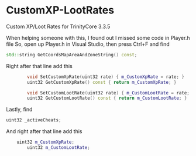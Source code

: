 # CustomXP-LootRates
Custom XP/Loot Rates for TrinityCore 3.3.5

When helping someone with this, I found out I missed some code in Player.h file
So, open up Player.h in Visual Studio, then press Ctrl+F and find
```c++
std::string GetCoordsMapAreaAndZoneString() const;
```

Right after that line add this
```c++
        void SetCustomXpRate(uint32 rate) { m_CustomXpRate = rate; }
        uint32 GetCustomXpRate() const { return m_CustomXpRate; }

        void SetCustomLootRate(uint32 rate) { m_CustomLootRate = rate; }
        uint32 GetCustomLootRate() const { return m_CustomLootRate; }
```

Lastly, find 
```c++
uint32 _activeCheats;
```
And right after that line add this
```c++
    uint32 m_CustomXpRate;
		uint32 m_CustomLootRate;
```
